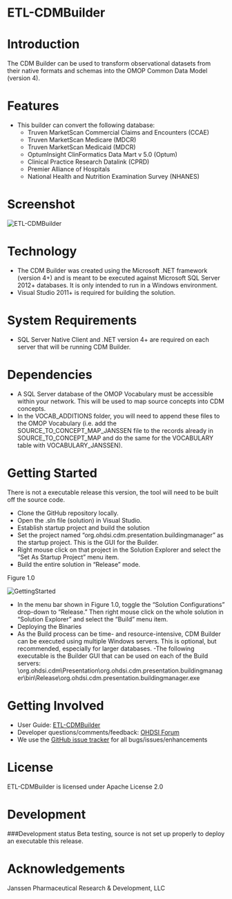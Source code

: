 ETL-CDMBuilder
==============

Introduction
========

The CDM Builder can be used to transform observational datasets from their native formats and schemas into the OMOP Common Data Model (version 4).  

Features
========
* This builder can convert the following database:
  * Truven MarketScan Commercial Claims and Encounters (CCAE)
  * Truven MarketScan Medicare (MDCR)
  * Truven MarketScan Medicaid (MDCR)
  * OptumInsight ClinFormatics Data Mart v 5.0 (Optum)
  * Clinical Practice Research Datalink (CPRD)
  * Premier Alliance of Hospitals
  * National Health and Nutrition Examination Survey (NHANES)

Screenshot
===========
<img src="https://github.com/OHDSI/ETL-CDMBuilder/blob/master/man/ScreenShot.png" alt="ETL-CDMBuilder" title="ETL-CDMBuilder" />

Technology
============
* The CDM Builder was created using the Microsoft .NET framework (version 4+) and is meant to be executed against Microsoft SQL Server 2012+ databases. It is only intended to run in a Windows environment. 
* Visual Studio 2011+ is required for building the solution.

System Requirements
============
* SQL Server Native Client and .NET version 4+ are required on each server that will be running CDM Builder.

Dependencies
============
 * A SQL Server database of the OMOP Vocabulary must be accessible within your network. This will be used to map source concepts into CDM concepts.
 * In the VOCAB_ADDITIONS folder, you will need to append these files to the OMOP Vocabulary (i.e. add the SOURCE_TO_CONCEPT_MAP_JANSSEN file to the records already in SOURCE_TO_CONCEPT_MAP and do the same for the VOCABULARY table with VOCABULARY_JANSSEN).
 
Getting Started
===============
There is not a executable release this version, the tool will need to be built off the source code.

  - Clone the GitHub repository locally.
  - Open the .sln file (solution) in Visual Studio.
  - Establish startup project and build the solution
   - Set the project named “org.ohdsi.cdm.presentation.buildingmanager” as the startup project. This is the GUI for the Builder. 
   - Right mouse click on that project in the Solution Explorer and select the “Set As Startup Project” menu item.
   - Build the entire solution in “Release” mode.

Figure 1.0

<img src="https://github.com/OHDSI/ETL-CDMBuilder/blob/master/man/GettingStarted.png" alt="GettingStarted" title="Getting Started" />

  - In the menu bar shown in Figure 1.0, toggle the “Solution Configurations” drop-down to “Release.” Then right mouse click on the whole solution in “Solution Explorer” and select the “Build” menu item.
  - Deploying the Binaries
   - As the Build process can be time- and resource-intensive, CDM Builder can be executed using multiple Windows servers. This is optional, but recommended, especially for larger databases. 
   -The following executable is the Builder GUI that can be used on each of the Build servers:
\org.ohdsi.cdm\Presentation\org.ohdsi.cdm.presentation.buildingmanager\bin\Release\org.ohdsi.cdm.presentation.buildingmanager.exe 

Getting Involved
=============
* User Guide:  <a href="https://github.com/OHDSI/ETL-CDMBuilder/blob/master/man/ETL-CDMBuilder.docx">ETL-CDMBuilder</a>
* Developer questions/comments/feedback: <a href="http://forums.ohdsi.org/c/developers">OHDSI Forum</a>
* We use the <a href="../../issues">GitHub issue tracker</a> for all bugs/issues/enhancements

License
=======
ETL-CDMBuilder is licensed under Apache License 2.0

Development
===========

###Development status
Beta testing, source is not set up properly to deploy an executable this release.

Acknowledgements
===========
Janssen Pharmaceutical Research & Development, LLC
